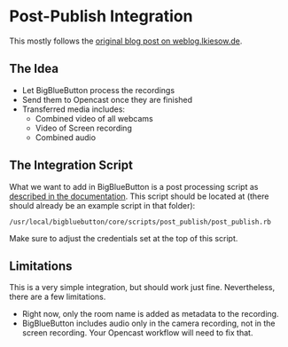 Post-Publish Integration
========================

This mostly follows the [original blog post on weblog.lkiesow.de](https://weblog.lkiesow.de/20200318-integrate-bigbluebutton-opencast/).

The Idea
--------

- Let BigBlueButton process the recordings
- Send them to Opencast once they are finished
- Transferred media includes:
    - Combined video of all webcams
	 - Video of Screen recording
	 - Combined audio


The Integration Script
----------------------

What we want to add in BigBlueButton is a post processing script as [described in the documentation](https://docs.bigbluebutton.org/dev/recording.html#writing-post-scripts).
This script should be located at (there should already be an example script in that folder):

    /usr/local/bigbluebutton/core/scripts/post_publish/post_publish.rb

Make sure to adjust the credentials set at the top of this script.


Limitations
-----------

This is a very simple integration, but should work just fine.
Nevertheless, there are a few limitations.

- Right now, only the room name is added as metadata to the recording.
- BigBlueButton includes audio only in the camera recording, not in the screen recording.
  Your Opencast workflow will need to fix that.
